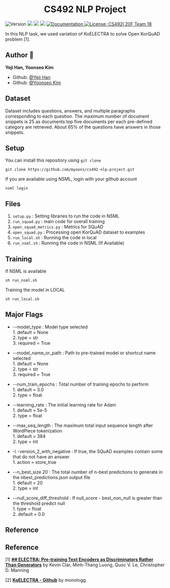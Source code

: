 <h1 align="center">CS492 NLP Project</h1>
<p>
  <img alt="Version" src="https://img.shields.io/badge/version-1.0.0-blue.svg?cacheSeconds=2592000" />
  <img src="https://img.shields.io/badge/pip-%3E%3D20.1.1-blue.svg" />
  <img src="https://img.shields.io/badge/python-%3E%3D3.7.7-blue.svg" />
  <img src="https://img.shields.io/badge/pytorch-%3E%3D1.6.0-blue.svg" />
  <a href="https://github.com/myoons/cs492-nlp-project" target="_blank">
    <img alt="Documentation" src="https://img.shields.io/badge/documentation-yes-brightgreen.svg" />
  </a>
  <a href="#" target="_blank">
    <img alt="License: CS492I 20F Team 18" src="https://img.shields.io/badge/License-CS492I Team 18-red.svg" />
  </a>
</p>

In this NLP task, we used variation of KoELECTRA to solve Open KorQuAD problem [1]. 

## Author 👤
**Yeji Han, Yoonseo Kim**

* Github: [@Yeji Han](https://github.com/yejihan-dev)
* Github: [@Yoonseo Kim](https://github.com/myoons)

## Dataset

Dataset includes questions, answers, and multiple paragraphs corresponding to each question. The maximum number of document snippets is 25 as documents top five documents per each pre-defined category are retrieved. About 65% of the questions have answers in those snippets. 

## Setup

You can install this repository using `git clone`

    git clone https://github.com/myoons/cs492-nlp-project.git


If you are available using NSML, login with your github account

    nsml login

## Files

1. `setup.py` : Setting libraries to run the code in NSML
2. `run_squad.py` : main code for overall training
3. `open_squad_metrics.py` : Metrics for SQuAD
4. `open_squad.py` : Processing open KorQuAD dataset to examples
5. `run_local.sh` : Running the code in local
6. `run_nsml.sh` : Running the code in NSML (If Available)

## Training

If NSML is available

    sh run_nsml.sh

Training the model in LOCAL

    sh run_local.sh

## Major Flags

- -\-model_type : Model type selected  
		1. default = None  
		2. type =  str  
		3. required = True  

- -\-model_name_or_path : Path to pre-trained model or shortcut name selected  
		1. default = None  
		2. type =  str  
		3. required = True  

- -\-num_train_epochs : Total number of training epochs to perform  
		 1. default = 3.0  
		 2. type = float  

- -\-learning_rate : The initial learning rate for Adam  
		1. default = 5e-5  
		2. type = float  

- -\-max_seq_length : The maximum total input sequence length after WordPiece tokenization  
		1. default = 384  
		2. type = int  
		
- -\ -version_2_with_negative : If true, the SQuAD examples contain some that do not have an answer  
		1. action = store_true  

- -\-n_best_size 20 : The total number of n-best predictions to generate in the nbest_predictions.json output file  
		1. default = 20  
		2. type = int  

- -\-null_score_diff_threshold : If null_score - best_non_null is greater than the threshold predict null  
		1. type = float  
		2. default = 0.0  

## Reference
## Reference
[1] **[## ELECTRA: Pre-training Text Encoders as Discriminators Rather Than Generators](https://arxiv.org/abs/2001.07685)** by Kevin Clar, Minh-Thang Luong, Quoc V. Le, Christopher D. Manning

[2] **[KoELECTRA - Github](https://github.com/monologg/KoELECTRA)** by monologg
